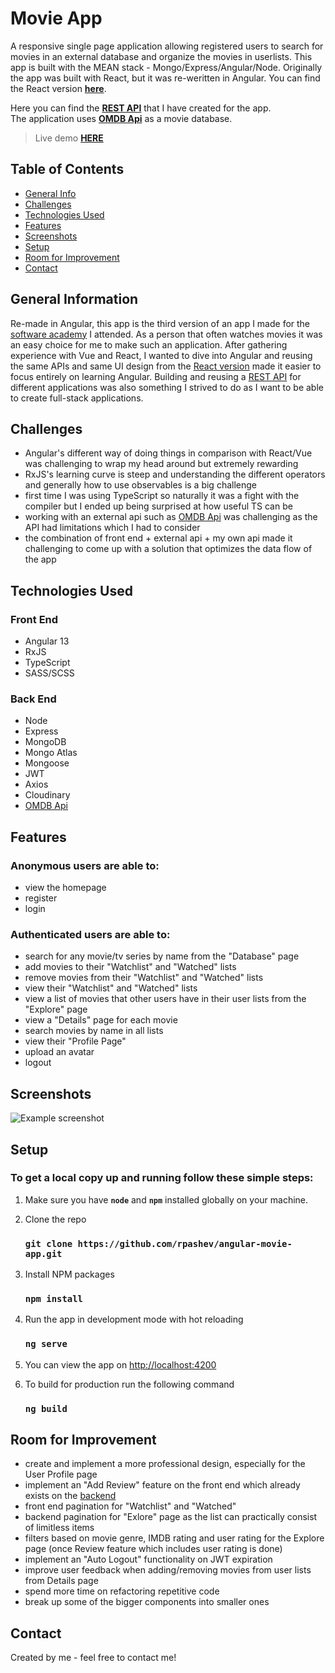 # Movie App 
A responsive single page application allowing registered users to search for movies in an external database and organize the movies in userlists. This app is built with the MEAN stack - Mongo/Express/Angular/Node. Originally the app was built with React, but it was re-weritten in Angular. You can find the React version **[here](https://github.com/rpashev/react-movie-app-mern)**.

Here you can find the **[REST API](https://github.com/rpashev/rest-movie-apps)** that I have created for the app.  
The application uses **[OMDB Api](https://www.omdbapi.com/)** as a movie database.  
> Live demo **[HERE](http://www.movies-app.live/)**

## Table of Contents
* [General Info](#general-information)
* [Challenges](#challenges)
* [Technologies Used](#technologies-used)
* [Features](#features)
* [Screenshots](#screenshots)
* [Setup](#setup)
* [Room for Improvement](#room-for-improvement)
* [Contact](#contact)


## General Information
Re-made in Angular, this app is the third version of an app I made for the [software academy](https://softuni.bg/) I attended. As a person that often watches movies it was an easy choice for me to make such an application. After gathering experience with Vue and React, I wanted to dive into Angular and reusing the same APIs and same UI design from the [React version](https://github.com/rpashev/react-movie-app-mern) made it easier to focus entirely on learning Angular. Building and reusing a [REST API](https://github.com/rpashev/rest-movie-apps) for different applications was also something I strived to do as I want to be able to create full-stack applications.


## Challenges
- Angular's different way of doing things in comparison with React/Vue was challenging to wrap my head around but extremely rewarding
- RxJS's learning curve is steep and understanding the different operators and generally how to use observables is a big challenge
- first time I was using TypeScript so naturally it was a fight with the compiler but I ended up being surprised at how useful TS can be
- working with an external api such as [OMDB Api](https://www.omdbapi.com/) was challenging as the API had limitations which I had to consider
- the combination of front end + external api + my own api made it challenging to come up with a solution that optimizes the data flow of the app


## Technologies Used  

### Front End
- Angular 13
- RxJS
- TypeScript
- SASS/SCSS

  
 ### Back End
 - Node
 - Express 
 - MongoDB
 - Mongo Atlas
 - Mongoose
 - JWT
 - Axios
 - Cloudinary
 - [OMDB Api](https://www.omdbapi.com/)


## Features
### Anonymous users are able to:
- view the homepage
- register
- login

### Authenticated users are able to:
- search for any movie/tv series by name from the "Database" page
- add movies to their "Watchlist" and "Watched" lists
- remove movies from their "Watchlist" and "Watched" lists
- view their "Watchlist" and "Watched" lists
- view a list of movies that other users have in their user lists from the "Explore" page
- view a "Details" page for each movie
- search movies by name in all lists
- view their "Profile Page" 
- upload an avatar
- logout


## Screenshots
![Example screenshot](./img/screenshot.png)
<!-- If you have screenshots you'd like to share, include them here. -->


## Setup
### To get a local copy up and running follow these simple steps:

1. Make sure you have **`node`** and **`npm`** installed globally on your machine.  

3. Clone the repo  
    ### `git clone https://github.com/rpashev/angular-movie-app.git`  

3. Install NPM packages  
    ### `npm install`    
  
4. Run the app in development mode with hot reloading  
    ### `ng serve`  

5. You can view the app on [http://localhost:4200](http://localhost:4200)  
 
7. To build for production run the following command  
    ### `ng build`


## Room for Improvement
- create and implement a more professional design, especially for the User Profile page
- implement an "Add Review" feature on the front end which already exists on the [backend](https://github.com/rpashev/rest-movie-apps)
- front end pagination for "Watchlist" and "Watched"
- backend pagination for "Exlore" page as the list can practically consist of limitless items
- filters based on movie genre, IMDB rating and user rating for the Explore page (once Review feature which includes user rating is done)
- implement an "Auto Logout" functionality on JWT expiration
- improve user feedback when adding/removing movies from user lists from Details page
- spend more time on refactoring repetitive code
- break up some of the bigger components into smaller ones


## Contact
Created by me - feel free to contact me!

